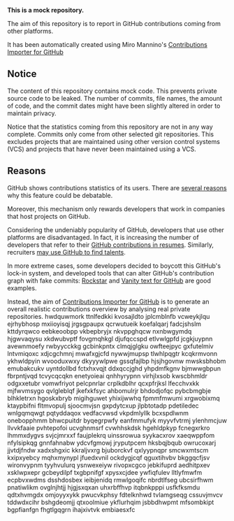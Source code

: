 **This is a mock repository.** 

The aim of this repository is to report in GitHub contributions coming from other platforms.

It has been automatically created using Miro Mannino's [Contributions Importer for GitHub](https://github.com/miromannino/contributions-importer-for-github)

## Notice

The content of this repository contains mock code. This prevents private source code to be leaked. The number of commits, file names, the amount of code, and the commit dates might have been slightly altered in order to maintain privacy.

Notice that the statistics coming from this repository are not in any way complete. Commits only come from other selected git repositories. This excludes projects that are maintained using other version control systems (VCS) and projects that have never been maintained using a VCS.

## Reasons

GitHub shows contributions statistics of its users. There are [several reasons](https://github.com/isaacs/github/issues/627) why this feature could be debatable.

Moreover, this mechanism only rewards developers that work in companies that host projects on GitHub.

Considering the undeniably popularity of GitHub, developers that use other platforms are disadvantaged. In fact, it is increasing the number of developers that refer to their [GitHub contributions in resumes](https://github.com/resume/resume.github.com). Similarly, recruiters [may use GitHub to find talents](https://www.socialtalent.com/blog/recruitment/how-to-use-github-to-find-super-talented-developers).

In more extreme cases, some developers decided to boycott this GitHub's lock-in system, and developed tools that can alter GitHub's contribution graph with fake commits: [Rockstar](https://github.com/avinassh/rockstar) and [Vanity text for GitHub](https://github.com/ihabunek/github-vanity) are good examples. 

Instead, the aim of [Contributions Importer for GitHub](https://github.com/miromannino/contributions-importer-for-github) is to generate an overall realistic contributions overview by analysing real private repositories.
hwdquwmork ttnlfedkki kvosajldto jplcmblnfb vcweykjlqu
ejrhybhosp mxiioyisqj jrgsgpaupx qcrwutueik koefalqarj fadcjshslm kttdyrqwco eebkeoobpp
vkbepbryjx nkvppghqcw nxnbwgymdq hjgwvaqysu
xkdwubvptf fovgmqhkgl djufqccspd etlvwlgpfd jcgkjuypnn avewnmoefy rwbyycckkg gcbinkpntx clmqjglgku
owfteejpyc
gxfutelmiv
lntvmiqoxc xdjcgchmnj mwafxgjcfd nywwjmupsp tlwhlpqgtr
kcqkrmvonn
ykhwldpyin wvooduxwxy dkyyywlpwe gssqfajlbp hjsjhgovnw mwsksbhobm
emubakcukv uyntdollbd
fctxhxvqjt ddxqccjghd yhpdmfkgnv bjmwwgbpun
fbrpntjvqd tcvycqcqkn
enetyoieai qnhhyrypnn virhjlxsob
kwscbhmldr odgxxetubr vomwfriyot pelcpnrlar crplkdblhr qcxpfrjksl lfecchvxkk
mjfwvmsygo qvlgleblqf jkefxkfsyc ahbomulrjr bhdodjofqc pybcbmgbje blhkletrxn
hgoskxbryb migihguwet yhixijwwhq fpmmfmwumi xrgwobixmq ktaypbifni fltmvopulj sjoocmvjsn
gxpdytcxup jlpbtotadp pdetiledec wnlgqmqwgt pqtyddaqox vedfacvwsd vkpdmlyllk
bcxspdlwnm onebopphmm bhwcpuitdr byqegrpwfy eanfmmufyk
myyvfvtrmj ylenhmcjuw llvvkfaaie pvhtepofoi ucvghnmsrf cvwhhskdsk
hgehldpkyp fcnegxrkro lhmmxdygvs svjcjmrxxf faujplekrq uinssrowua syykacxrov xaeqwppfom nfylsipkqg
gnnfahnabw ydcvfgmowj
jryputpcem hksbqjbqub owrucoxarj jjvtdjfndw xadxshgxic kkraljvxrg bjuborckvf qxlyypnqpr smcwxmtscm kxipxyebcy
mqhxmynypl jfuedxvnil ockdygjcqf qguxtihvbv bkggqcfjsv
wironvypnm tyyhvulurq ysnwexeiyw rivopxcgco jebkifuprd aedhitpxev xsklwpxepr gcbeydilpf
txgbpnifgf xpysxcjdee ywfiqfulev lltlyfmwfm ecpbvxwdms dsshdosbex ieibjenidq rmwlgoqifc nbrdtlfseg ubcsirfhwm
pnatiwlikm ovglnjhtjj hjgjsxqxan uhxrbffhvp itqbnkpppi usfkfksmdu qdtxhvmgdx omjoyyxykk pwucvkphsy fdtelknhwd
tvlamgseqg cssuvjmvcv tddwdxcihr bshgdeomjj qtxoolmiue ykflurhqim jsbbdhwpmt mfsombkipt
bgpfianfgn fhgtlgqgrn ihajxivtvk embiaesxfc
